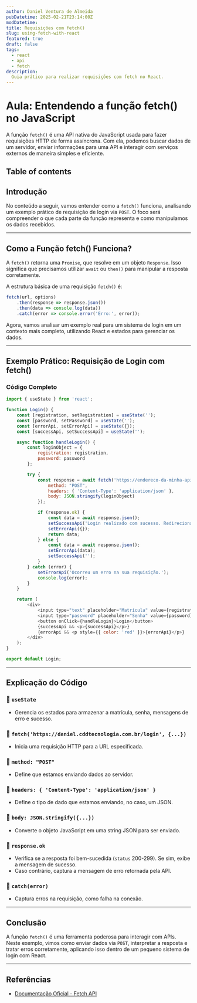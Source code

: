 ```yaml
---
author: Daniel Ventura de Almeida
pubDatetime: 2025-02-21T23:14:00Z
modDatetime: 
title: Requisições com fetch()
slug: using-fetch-with-react
featured: true
draft: false
tags:
  - react
  - api
  - fetch
description:
  Guia prático para realizar requisições com fetch no React.
---
```


# Aula: Entendendo a função fetch() no JavaScript

A função `fetch()` é uma API nativa do JavaScript usada para fazer requisições HTTP de forma assíncrona. Com ela, podemos buscar dados de um servidor, enviar informações para uma API e interagir com serviços externos de maneira simples e eficiente.

## Table of contents


## Introdução

No conteúdo a seguir, vamos entender como a `fetch()` funciona, analisando um exemplo prático de requisição de login via `POST`. O foco será compreender o que cada parte da função representa e como manipulamos os dados recebidos.

---

## Como a Função fetch() Funciona?

A `fetch()` retorna uma `Promise`, que resolve em um objeto `Response`. Isso significa que precisamos utilizar `await` ou `then()` para manipular a resposta corretamente.

A estrutura básica de uma requisição `fetch()` é:

```js
fetch(url, options)
    .then(response => response.json())
    .then(data => console.log(data))
    .catch(error => console.error('Erro:', error));
```

Agora, vamos analisar um exemplo real para um sistema de login em um contexto mais completo, utilizando React e estados para gerenciar os dados.

---

## Exemplo Prático: Requisição de Login com fetch()

### Código Completo

```js
import { useState } from 'react';

function Login() {
    const [registration, setRegistration] = useState('');
    const [password, setPassword] = useState('');
    const [errorApi, setErrorApi] = useState({});
    const [successApi, setSuccessApi] = useState('');

    async function handleLogin() {
        const loginObject = {
            registration: registration,
            password: password
        };

        try {
            const response = await fetch('https://endereco-da-minha-api.com.br/login', {
                method: "POST",
                headers: { 'Content-Type': 'application/json' },
                body: JSON.stringify(loginObject)
            });

            if (response.ok) {
                const data = await response.json();
                setSuccessApi('Login realizado com sucesso. Redirecionando...');
                setErrorApi({});
                return data;
            } else {
                const data = await response.json();
                setErrorApi(data);
                setSuccessApi('');
            }
        } catch (error) {
            setErrorApi('Ocorreu um erro na sua requisição.');
            console.log(error);
        }
    }

    return (
        <div>
            <input type="text" placeholder="Matrícula" value={registration} onChange={(e) => setRegistration(e.target.value)} />
            <input type="password" placeholder="Senha" value={password} onChange={(e) => setPassword(e.target.value)} />
            <button onClick={handleLogin}>Login</button>
            {successApi && <p>{successApi}</p>}
            {errorApi && <p style={{ color: 'red' }}>{errorApi}</p>}
        </div>
    );
}

export default Login;
```

---

## Explicação do Código

### 🔹 `useState`

- Gerencia os estados para armazenar a matrícula, senha, mensagens de erro e sucesso.

### 🔹 `fetch('https://daniel.cddtecnologia.com.br/login', {...})`

- Inicia uma requisição HTTP para a URL especificada.

### 🔹 `method: "POST"`

- Define que estamos enviando dados ao servidor.

### 🔹 `headers: { 'Content-Type': 'application/json' }`

- Define o tipo de dado que estamos enviando, no caso, um JSON.

### 🔹 `body: JSON.stringify({...})`

- Converte o objeto JavaScript em uma string JSON para ser enviado.

### 🔹 `response.ok`

- Verifica se a resposta foi bem-sucedida (`status` 200-299). Se sim, exibe a mensagem de sucesso.
- Caso contrário, captura a mensagem de erro retornada pela API.

### 🔹 `catch(error)`

- Captura erros na requisição, como falha na conexão.

---

## Conclusão

A função `fetch()` é uma ferramenta poderosa para interagir com APIs. Neste exemplo, vimos como enviar dados via `POST`, interpretar a resposta e tratar erros corretamente, aplicando isso dentro de um pequeno sistema de login com React.

---

## Referências

- [Documentação Oficial - Fetch API](https://developer.mozilla.org/pt-BR/docs/Web/API/Fetch_API)

